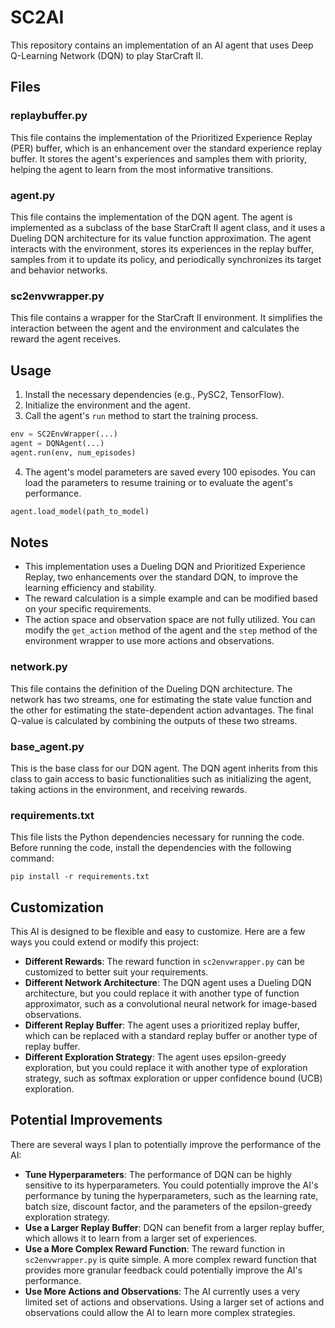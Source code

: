# SC2AI

This repository contains an implementation of an AI agent that uses Deep Q-Learning Network (DQN) to play StarCraft II. 

## Files

### replaybuffer.py

This file contains the implementation of the Prioritized Experience Replay (PER) buffer, which is an enhancement over the standard experience replay buffer. It stores the agent's experiences and samples them with priority, helping the agent to learn from the most informative transitions.

### agent.py

This file contains the implementation of the DQN agent. The agent is implemented as a subclass of the base StarCraft II agent class, and it uses a Dueling DQN architecture for its value function approximation. The agent interacts with the environment, stores its experiences in the replay buffer, samples from it to update its policy, and periodically synchronizes its target and behavior networks.

### sc2envwrapper.py

This file contains a wrapper for the StarCraft II environment. It simplifies the interaction between the agent and the environment and calculates the reward the agent receives.

## Usage

1. Install the necessary dependencies (e.g., PySC2, TensorFlow).
2. Initialize the environment and the agent.
3. Call the agent's `run` method to start the training process.

```python
env = SC2EnvWrapper(...)
agent = DQNAgent(...)
agent.run(env, num_episodes)
```

4. The agent's model parameters are saved every 100 episodes. You can load the parameters to resume training or to evaluate the agent's performance.

```python
agent.load_model(path_to_model)
```

## Notes

- This implementation uses a Dueling DQN and Prioritized Experience Replay, two enhancements over the standard DQN, to improve the learning efficiency and stability.
- The reward calculation is a simple example and can be modified based on your specific requirements.
- The action space and observation space are not fully utilized. You can modify the `get_action` method of the agent and the `step` method of the environment wrapper to use more actions and observations.

### network.py

This file contains the definition of the Dueling DQN architecture. The network has two streams, one for estimating the state value function and the other for estimating the state-dependent action advantages. The final Q-value is calculated by combining the outputs of these two streams.

### base_agent.py

This is the base class for our DQN agent. The DQN agent inherits from this class to gain access to basic functionalities such as initializing the agent, taking actions in the environment, and receiving rewards.

### requirements.txt

This file lists the Python dependencies necessary for running the code. Before running the code, install the dependencies with the following command:

```shell
pip install -r requirements.txt
```

## Customization

This AI is designed to be flexible and easy to customize. Here are a few ways you could extend or modify this project:

- **Different Rewards**: The reward function in `sc2envwrapper.py` can be customized to better suit your requirements.
- **Different Network Architecture**: The DQN agent uses a Dueling DQN architecture, but you could replace it with another type of function approximator, such as a convolutional neural network for image-based observations.
- **Different Replay Buffer**: The agent uses a prioritized replay buffer, which can be replaced with a standard replay buffer or another type of replay buffer.
- **Different Exploration Strategy**: The agent uses epsilon-greedy exploration, but you could replace it with another type of exploration strategy, such as softmax exploration or upper confidence bound (UCB) exploration.

## Potential Improvements

There are several ways I plan to potentially improve the performance of the AI:

- **Tune Hyperparameters**: The performance of DQN can be highly sensitive to its hyperparameters. You could potentially improve the AI's performance by tuning the hyperparameters, such as the learning rate, batch size, discount factor, and the parameters of the epsilon-greedy exploration strategy.
- **Use a Larger Replay Buffer**: DQN can benefit from a larger replay buffer, which allows it to learn from a larger set of experiences.
- **Use a More Complex Reward Function**: The reward function in `sc2envwrapper.py` is quite simple. A more complex reward function that provides more granular feedback could potentially improve the AI's performance.
- **Use More Actions and Observations**: The AI currently uses a very limited set of actions and observations. Using a larger set of actions and observations could allow the AI to learn more complex strategies.

